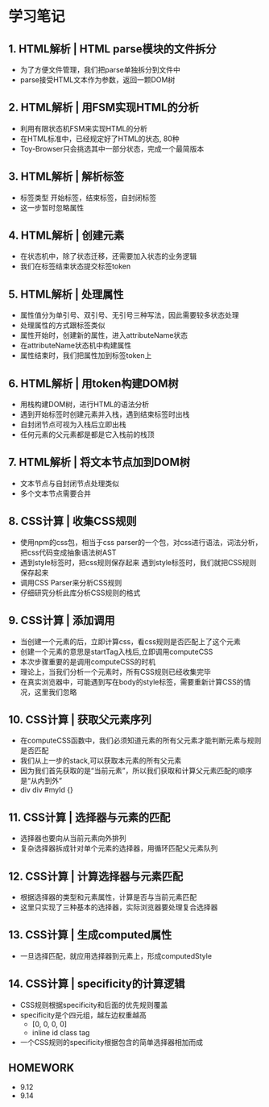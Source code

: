 # 学习笔记

## 1. HTML解析 | HTML parse模块的文件拆分
- 为了方便文件管理，我们把parse单独拆分到文件中
- parse接受HTML文本作为参数，返回一颗DOM树

## 2. HTML解析 | 用FSM实现HTML的分析
- 利用有限状态机FSM来实现HTML的分析
- 在HTML标准中，已经规定好了HTML的状态, 80种
- Toy-Browser只会挑选其中一部分状态，完成一个最简版本
## 3. HTML解析 | 解析标签
- 标签类型 开始标签，结束标签，自封闭标签
- 这一步暂时忽略属性
## 4. HTML解析 | 创建元素
- 在状态机中，除了状态迁移，还需要加入状态的业务逻辑
- 我们在标签结束状态提交标签token
## 5. HTML解析 | 处理属性
- 属性值分为单引号、双引号、无引号三种写法，因此需要较多状态处理
- 处理属性的方式跟标签类似
- 属性开始时，创建新的属性，进入attributeName状态
- 在attributeName状态机中构建属性
- 属性结束时，我们把属性加到标签token上
## 6. HTML解析 | 用token构建DOM树
- 用栈构建DOM树，进行HTML的语法分析
- 遇到开始标签时创建元素并入栈，遇到结束标签时出栈
- 自封闭节点可视为入栈后立即出栈
- 任何元素的父元素都是都是它入栈前的栈顶
## 7. HTML解析 | 将文本节点加到DOM树
- 文本节点与自封闭节点处理类似
- 多个文本节点需要合并

## 8. CSS计算 | 收集CSS规则
- 使用npm的css包，相当于css parser的一个包，对css进行语法，词法分析，把css代码变成抽象语法树AST
- 遇到style标签时，把css规则保存起来
 遇到style标签时，我们就把CSS规则保存起来
- 调用CSS Parser来分析CSS规则
- 仔细研究分析此库分析CSS规则的格式
## 9. CSS计算 | 添加调用
- 当创建一个元素的后，立即计算css，看css规则是否匹配上了这个元素
- 创建一个元素的意思是startTag入栈后,立即调用computeCSS
- 本次步骤重要的是调用computeCSS的时机
- 理论上，当我们分析一个元素时，所有CSS规则已经收集完毕
- 在真实浏览器中，可能遇到写在body的style标签，需要重新计算CSS的情况，这里我们忽略
## 10. CSS计算 | 获取父元素序列
- 在computeCSS函数中，我们必须知道元素的所有父元素才能判断元素与规则是否匹配
- 我们从上一步的stack,可以获取本元素的所有父元素
- 因为我们首先获取的是“当前元素”，所以我们获取和计算父元素匹配的顺序是“从内到外”
- div div #myId {}
## 11. CSS计算 | 选择器与元素的匹配
- 选择器也要向从当前元素向外排列
- 复杂选择器拆成针对单个元素的选择器，用循环匹配父元素队列
## 12. CSS计算 | 计算选择器与元素匹配
- 根据选择器的类型和元素属性，计算是否与当前元素匹配
- 这里只实现了三种基本的选择器，实际浏览器要处理复合选择器

## 13. CSS计算 | 生成computed属性
- 一旦选择匹配，就应用选择器到元素上，形成computedStyle

## 14. CSS计算 | specificity的计算逻辑
- CSS规则根据specificity和后面的优先规则覆盖
- specificity是个四元组，越左边权重越高
  - [0,    0,   0,    0]
  - inline id  class tag
- 一个CSS规则的specificity根据包含的简单选择器相加而成
## HOMEWORK
- 9.12
- 9.14